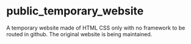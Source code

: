 # public_temporary_website
A temporary website made of HTML CSS only with no framework to be routed in github. The original website is being maintained.
